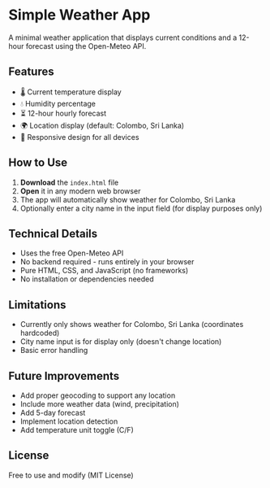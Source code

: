 # Simple Weather App

A minimal weather application that displays current conditions and a 12-hour forecast using the Open-Meteo API.

## Features

- 🌡️ Current temperature display
- 💧 Humidity percentage
- ⏳ 12-hour hourly forecast
- 🌍 Location display (default: Colombo, Sri Lanka)
- 📱 Responsive design for all devices

## How to Use

1. **Download** the `index.html` file
2. **Open** it in any modern web browser
3. The app will automatically show weather for Colombo, Sri Lanka
4. Optionally enter a city name in the input field (for display purposes only)

## Technical Details

- Uses the free Open-Meteo API
- No backend required - runs entirely in your browser
- Pure HTML, CSS, and JavaScript (no frameworks)
- No installation or dependencies needed

## Limitations

- Currently only shows weather for Colombo, Sri Lanka (coordinates hardcoded)
- City name input is for display only (doesn't change location)
- Basic error handling

## Future Improvements

- Add proper geocoding to support any location
- Include more weather data (wind, precipitation)
- Add 5-day forecast
- Implement location detection
- Add temperature unit toggle (C/F)

## License

Free to use and modify (MIT License)
